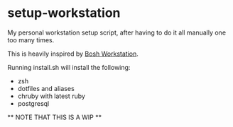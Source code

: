 # setup-workstation

My personal workstation setup script, after having to do it all manually one too many times.

This is heavily inspired by [Bosh Workstation](https://github.com/cloudfoundry/bosh-workstation).

Running install.sh will install the following:

* zsh
* dotfiles and aliases
* chruby with latest ruby
* postgresql

** NOTE THAT THIS IS A WIP **
